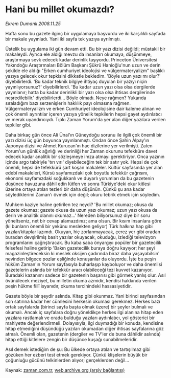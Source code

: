# Hani bu millet okumazdı?

*Ekrem Dumanlı 2008.11.25*

<tr><td class="metin" colspan="2" style="padding-top: 20px; padding-left: 5px; padding-right: 10px;">Hafta sonu bu gazete ilginç bir uygulamaya başvurdu ve iki karşılıklı sayfada bir makale yayınladı. Yani iki sayfa tek yazıya ayrılmıştı.</td></tr><tr><td class="metin" colspan="2" style="padding-top: 20px; padding-left: 5px; padding-right: 10px;"><p>Üstelik bu uygulama iki gün devam etti. Bu bir yazı dizisi değildi; müstakil bir makaleydi. Ayrıca ele aldığı mevzu da insanları okumaya, düşünmeye, araştırmaya sevk edecek kadar derinlik taşıyordu. Princeton Üniversitesi Yakındoğu Araştırmaları Bölüm Başkanı Şükrü Hanioğlu'nun uzun ve derin şekilde ele aldığı "Erken cumhuriyet ideolojisi ve vülgermateryalizm" başlıklı yazıya gelecek okur tepkisini dikkatle bekledim. 'Böyle uzun yazı mı olur?' diyebilirlerdi. 'Bu kadar teknik bilgiye ihtiyaç duyulan bir yazıyı niçin yayınlıyorsunuz?' diyebilirlerdi. 'Bu kadar uzun yazı olsa olsa dergilerde yayınlanır; hatta bu kadar derinlikli bir yazı olsa olsa ihtisas dergilerinde neşredilebilir.' diyebilirlerdi... Böyle olmadı. Neye rağmen? Yukarıda sıraladığım bazı serzenişlerin haklılık payı olmasına rağmen. Vülgermateryalizm ve erken Cumhuriyet ideolojisine dair kaleme alınan ve çok önemli ayrıntılar içeren yazıya yönelik tepkilerin hepsi gayet aydınlatıcı ve merak uyandırıcıydı. Tıpkı Zaman Yorum'da yer alan diğer yazılara verilen tepkiler gibi. 
<p>Daha birkaç gün önce Ali Ünal'ın Güneydoğu sorunu ile ilgili çok önemli bir yazı dizisi üç gün boyunca yayınlanmıştı. Ondan önce Şahin Alpay'ın Japonya dizisi ve Ahmet Kurucan'ın hac dizilerine yer verilmişti. Zaten Yorum'un günlük ağırlığı ve derinliği her Zaman okurunu tefekküre davet edecek kadar analitik bir sözleşmeye imza atmayı gerektiriyor. Onca yazının içinde argo tabiriyle 'tırı vırı' diyebileceğim tek bir satır yok. Hepsi de çok önemli, hepsi de tefekkürü şart koşan makaleler. Kültür sayfasında yer alan edebî makaleleri, Kürsü sayfamızdaki çok boyutlu tefekkür çağrısını, ekonomi sayfamızdaki soğukkanlı ve duyarlı yorumları da bu gazetenin düşünce havuzuna dâhil edin lütfen ve sonra Türkiye'deki okur kitlesi üzerine ortaya atılan tezleri bir daha düşünün. Çünkü şu ana kadar söylediklerimi Zaman'ı övmek için değil; okuru tebrik etmek için söyledim. 
<p>Muhkem kaziye haline getirilen tez neydi? 'Bu millet okumaz; okusa da gazete okumaz; gazete okusa da uzun yazı okumaz; uzun yazı okusa da derin ve analitik olanını okumaz...' Nereden biliyorsunuz diye bir soru yöneltseniz, net bir cevap alamazdınız; ama olsun. Bir kısım insanlara göre (ki bunların önemli bir yekûnu meslekten geliyor) Türk halkına hap gibi yazılar/kitaplar lazımdı. Okuyan, hiç zorlanmayacak, çerez yer gibi oradan buradan devşirilmiş basit yazılar okuyacak, okuduğu, izlediği televizyon programlarını çağrıştıracak. Bu kaba saba önyargıyı popüler bir gazetecilik felsefesi haline getirip 'Bakın gazetecilik buraya doğru kayıyor; her şeyi magazinleştireceksin ki meslek oksijen çadırında biraz daha yaşayabilsin' nevinden bilgece pozlar eşliğinde konuşanlar da oluyordu. İşte bu peşin hüküm Zaman'ın Yorum sayfasıyla buharlaşıp kayboluyor ve daha önemlisi gazetelerin aslında bir tefekkür aracı olabileceği tezi kuvvet kazanıyor. Buradaki kazanımı sadece bir gazetenin başarısı gibi görmek yanlış olur. Asıl övünülecek meziyet, bu milletin okuma azmidir, kendisi hakkında verilen peşin hükme fiilî isyanıdır, okuma tercihindeki hassasiyetidir. 
<p>Gazete böyle bir şeydir aslında. Kitap gibi okunmaz. Yani birinci sayfasından son satırına kadar her cümlesini herkesin okuması gerekmez. Herkes bazı ortak sayfalarda (birinci sayfa başta olmak üzere) bir şeyler bulmalı ve okumalı. Ancak iç sayfalara doğru yöneldikçe herkes ilgi alanına hitap eden yazılara rastlamalı ve orada bulduğu yazıları aydınlatıcı, yol gösterici bir mahiyette değerlendirmeli. Dolayısıyla, ilgi duymadığı bir konuda, kendisine hitap etmediğini düşündüğü yazıları okumadan diğer ihtisas sayfalarına göz atmalı. Önemli olan, gazetenin (dergiler ve TV'ler de buna dâhildir aslında) hitap ettiği kitlelere zengin bir düşünce kuşağı sunabilmeleridir. 
<p>Asıl demek istediğim de şu: Bu ülkede ortaya atılan ve tartışılmaz gibi gözüken her ezberi test etmek gerekiyor. Çünkü klişelerin büyük bir çoğunluğu gücünü telkinlerden alıyor; gerçeklerden değil... <br/></p></p></p></p></p></td></tr>

Kaynak: [zaman.com.tr](http://zaman.com.tr/yazar.do?yazino=763935), [web.archive.org (arşiv bağlantısı)](http://web.archive.org/web/20090220230853/http://zaman.com.tr:80/yazar.do?yazino=763935)
